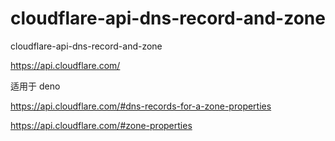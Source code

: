 # cloudflare-api-dns-record-and-zone

cloudflare-api-dns-record-and-zone

https://api.cloudflare.com/

适用于 deno

https://api.cloudflare.com/#dns-records-for-a-zone-properties

https://api.cloudflare.com/#zone-properties